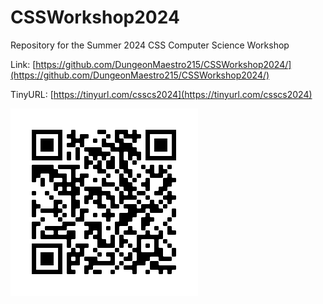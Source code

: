 # CSSWorkshop2024
Repository for the Summer 2024 CSS Computer Science Workshop

Link: [https://github.com/DungeonMaestro215/CSSWorkshop2024/](https://github.com/DungeonMaestro215/CSSWorkshop2024/)

TinyURL: [https://tinyurl.com/csscs2024](https://tinyurl.com/csscs2024)

![QR Code for this repository](images/qrcode.png)
